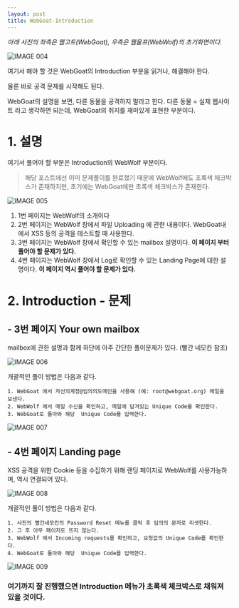 ```yaml
---
layout: post
title: WebGoat-Introduction
---
```



*아래 사진의 좌측은 웹고트(WebGoat), 우측은 웹울프(WebWolf)의 초기화면이다.*

![IMAGE 004](https://user-images.githubusercontent.com/52769104/103536418-d1376080-4ed5-11eb-8db3-2d99df95ff83.png)

여기서 해야 할 것은 WebGoat의 Introduction 부분을 읽거나, 해결해야 한다.

물론 바로 공격 문제를 시작해도 된다.



WebGoat의 설명을 보면, 다른 동물을 공격하지 말라고 한다. 다른 동물 = 실제 웹사이트 라고 생각하면 되는데, WebGoat의 취지를 재미있게 표현한 부분이다.



# 1. 설명



여기서 풀어야 할 부분은 Introduction의 WebWolf 부분이다.

> 해당 포스트에선 이미 문제풀이를 완료했기 때문에 WebWolf에도 초록색 체크박스가 존재하지만, 초기에는 WebGoat에만 초록색 체크박스가 존재한다.



![IMAGE 005](https://user-images.githubusercontent.com/52769104/103536422-d4cae780-4ed5-11eb-94fa-db44f7b7de83.png)

1. 1번 페이지는 WebWolf의 소개이다
2. 2번 페이지는 WebWolf 창에서 파일 Uploading 에 관한 내용이다. WebGoat내에서 XSS 등의 공격을 테스트할 때 사용한다.
3. 3번 페이지는 WebWolf 창에서 확인할 수 있는 mailbox 설명이다. **이 페이지 부터 풀어야 할 문제가 있다.**
4. 4번 페이지는 WebWolf 창에서 Log로 확인할 수 있는 Landing Page에 대한 설명이다. **이 페이지 역시 풀어야 할 문제가 있다.**



# 2. Introduction - 문제

## - 3번 페이지 Your own mailbox

mailbox에 관한 설명과 함께 하단에 아주 간단한 풀이문제가 있다. (빨간 네모칸 참조)

![IMAGE 006](https://user-images.githubusercontent.com/52769104/103536423-d4cae780-4ed5-11eb-9b77-6790dd370ce4.png)



개괄적인 풀이 방법은 다음과 같다.

```
1. WebGoat 에서 자신의계정@임의의도메인을 사용해 (예: root@webgoat.org) 메일을 보낸다.
2. WebWolf 에서 메일 수신을 확인하고, 메일에 담겨있는 Unique Code를 확인한다.
3. WebGoat로 돌아와 해당  Unique Code를 입력한다.
```

![IMAGE 007](https://user-images.githubusercontent.com/52769104/103536424-d5637e00-4ed5-11eb-9adf-bb4f1b81e5d1.png)

## - 4번 페이지 Landing page

XSS 공격을 위한 Cookie 등을 수집하기 위해 랜딩 페이지로 WebWolf를 사용가능하며, 역시 연결되어 있다.



![IMAGE 008](https://user-images.githubusercontent.com/52769104/103536425-d5637e00-4ed5-11eb-8f5d-f41a5d85c72c.png)

개괄적인 풀이 방법은 다음과 같다.

```
1. 사진의 빨간네모칸의 Password Reset 메뉴를 클릭 후 임의의 문자로 리셋한다. 
2. 그 후 아무 페이지도 뜨지 않는다.
3. WebWolf 에서 Incoming requests를 확인하고, 요청값의 Unique Code를 확인한다.
4. WebGoat로 돌아와 해당  Unique Code를 입력한다.
```





![IMAGE 009](https://user-images.githubusercontent.com/52769104/103536426-d5fc1480-4ed5-11eb-94f6-db91e6e8b55c.png)



### 여기까지 잘 진행했으면 Introduction 메뉴가 초록색 체크박스로 채워져 있을 것이다.
